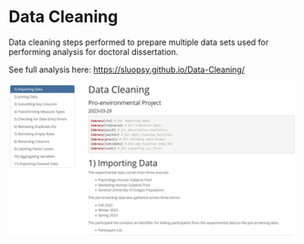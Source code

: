 # Data Cleaning

Data cleaning steps performed to prepare multiple data sets used for performing analysis for doctoral dissertation.

See full analysis here: https://sluopsy.github.io/Data-Cleaning/

![](https://github.com/sluopsy/images/blob/main/data-cleaning-ss.png?raw=true)
